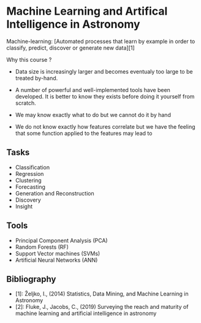 # Machine Learning and Artifical Intelligence in Astronomy


Machine-learning:
[Automated processes that learn by example in order to classify, predict, discover or generate new data][1]

Why this course ?



- Data size is increasingly larger and becomes eventualy too large to be treated by-hand.
- A number of powerful and well-implemented tools have been developed. It is better to know they exists before doing it yourself from scratch.


- We may know exactly what to do but we cannot do it by hand
- We do not know exactly how features correlate but we have the feeling that some function applied to the features may lead to



## Tasks

- Classification
- Regression
- Clustering
- Forecasting
- Generation and Reconstruction
- Discovery
- Insight

## Tools

- Principal Component Analysis (PCA)
- Random Forests (RF)
- Support Vector machines (SVMs)
- Artificial Neural Networks (ANN)




## Bibliography

- [1]: Željko, I., (2014) Statistics, Data Mining, and Machine Learning in Astronomy
- [2]: Fluke, J., Jacobs, C., (2019) Surveying the reach and maturity of machine learning and artificial intelligence in astronomy
